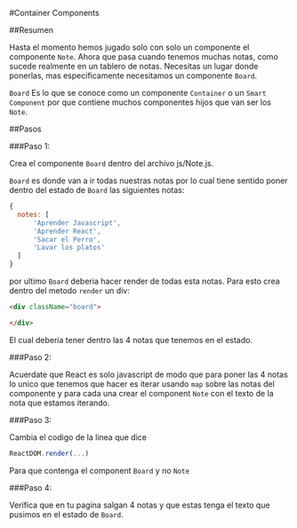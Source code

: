 #Container Components

##Resumen

Hasta el momento hemos jugado solo con solo un componente el componente `Note`. Ahora que pasa cuando tenemos muchas notas, como sucede realmente en un tablero de notas. Necesitas un lugar donde ponerlas, mas especificamente necesitamos un componente `Board`.

`Board` Es lo que se conoce como un componente `Container` o un `Smart Component` por que contiene muchos componentes hijos que van ser los `Note`.

##Pasos

###Paso 1:

Crea el componente `Board` dentro del archivo js/Note.js.

`Board` es donde van a ir todas nuestras notas por lo cual tiene sentido poner dentro del estado de `Board` las siguientes notas:

```javascript
{
  notes: [
      'Aprender Javascript',
      'Aprender React',
      'Sacar el Perro',
      'Lavar los platos'
  ]
}
```

por ultimo `Board` deberia hacer render de todas esta notas. Para esto crea dentro del metodo `render` un div:

```html
<div className="board">

</div>
```

El cual deberia tener dentro las 4 notas que tenemos en el estado.

###Paso 2:

Acuerdate que React es solo javascript de modo que para poner las 4 notas lo unico que tenemos que hacer es iterar usando `map` sobre las notas del componente y para cada una crear el component `Note` con el texto de la nota que estamos iterando.

###Paso 3:

Cambia el codigo de la linea que dice
```javascript
ReactDOM.render(...)
```

Para que contenga el component `Board` y no `Note`

###Paso 4:

Verifica que en tu pagina salgan 4 notas y que estas tenga el texto que pusimos en el estado de `Board`.




